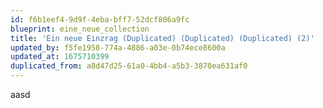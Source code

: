```yaml
---
id: f6b1eef4-9d9f-4eba-bff7-52dcf806a9fc
blueprint: eine_neue_collection
title: 'Ein neue Einzrag (Duplicated) (Duplicated) (Duplicated) (2)'
updated_by: f5fe1958-774a-4886-a03e-0b74ece8600a
updated_at: 1675710399
duplicated_from: a8d47d25-61a0-4bb4-a5b3-3870ea631af0
---
```

aasd